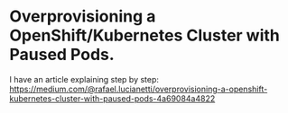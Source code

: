 # Overprovisioning a OpenShift/Kubernetes Cluster with Paused Pods.

I have an article explaining step by step: 
https://medium.com/@rafael.lucianetti/overprovisioning-a-openshift-kubernetes-cluster-with-paused-pods-4a69084a4822
